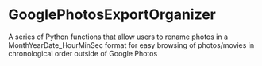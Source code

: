 # GooglePhotosExportOrganizer
A series of Python functions that allow users to rename photos in a MonthYearDate_HourMinSec format for easy browsing of photos/movies in chronological order outside of Google Photos

